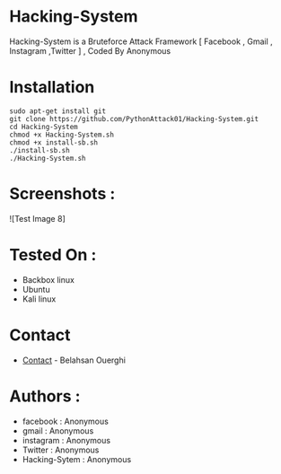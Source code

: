 # Hacking-System
Hacking-System is a Bruteforce Attack Framework [ Facebook , Gmail , Instagram ,Twitter ] , Coded By Anonymous
# Installation
```
sudo apt-get install git
git clone https://github.com/PythonAttack01/Hacking-System.git
cd Hacking-System
chmod +x Hacking-System.sh
chmod +x install-sb.sh
./install-sb.sh
./Hacking-System.sh
```
# Screenshots :
![Test Image 8]
# Tested On :
* Backbox linux
* Ubuntu 
* Kali linux
# Contact
* [Contact](https://www.facebook.com/ouerghi.belahsan) - Belahsan Ouerghi
# Authors :
* facebook  : Anonymous
* gmail     : Anonymous
* instagram : Anonymous
* Twitter   : Anonymous
* Hacking-Sytem : Anonymous
